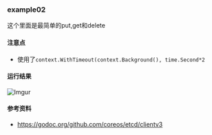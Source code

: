 ### example02
这个里面是最简单的put,get和delete

#### 注意点
 - 使用了`context.WithTimeout(context.Background(), time.Second*2`

#### 运行结果
![Imgur](https://i.imgur.com/F4kl6jL.png)

#### 参考资料
 - https://godoc.org/github.com/coreos/etcd/clientv3